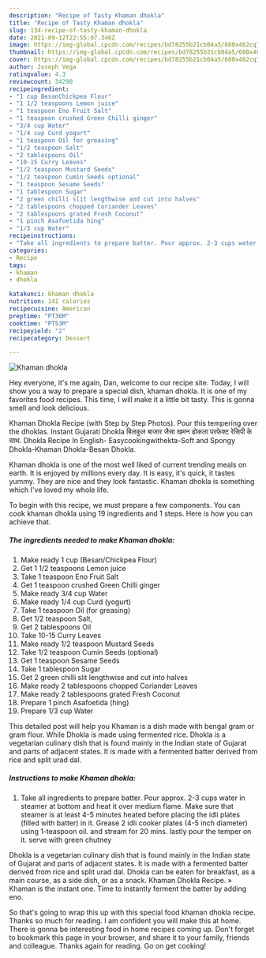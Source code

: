 ```yaml
---
description: "Recipe of Tasty Khaman dhokla"
title: "Recipe of Tasty Khaman dhokla"
slug: 134-recipe-of-tasty-khaman-dhokla
date: 2021-09-12T22:55:07.346Z
image: https://img-global.cpcdn.com/recipes/bd78255b21cb04a5/680x482cq70/khaman-dhokla-recipe-main-photo.jpg
thumbnail: https://img-global.cpcdn.com/recipes/bd78255b21cb04a5/680x482cq70/khaman-dhokla-recipe-main-photo.jpg
cover: https://img-global.cpcdn.com/recipes/bd78255b21cb04a5/680x482cq70/khaman-dhokla-recipe-main-photo.jpg
author: Joseph Vega
ratingvalue: 4.3
reviewcount: 34290
recipeingredient:
- "1 cup BesanChickpea Flour"
- "1 1/2 teaspoons Lemon juice"
- "1 teaspoon Eno Fruit Salt"
- "1 teaspoon crushed Green Chilli ginger"
- "3/4 cup Water"
- "1/4 cup Curd yogurt"
- "1 teaspoon Oil for greasing"
- "1/2 teaspoon Salt"
- "2 tablespoons Oil"
- "10-15 Curry Leaves"
- "1/2 teaspoon Mustard Seeds"
- "1/2 teaspoon Cumin Seeds optional"
- "1 teaspoon Sesame Seeds"
- "1 tablespoon Sugar"
- "2 green chilli slit lengthwise and cut into halves"
- "2 tablespoons chopped Coriander Leaves"
- "2 tablespoons grated Fresh Coconut"
- "1 pinch Asafoetida hing"
- "1/3 cup Water"
recipeinstructions:
- "Take all ingredients to prepare batter. Pour approx. 2-3 cups water in steamer at bottom and heat it over medium flame. Make sure that steamer is at least 4-5 minutes heated before placing the idli plates (filled with batter) in it. Grease 2 idli cooker plates (4-5 inch diameter) using 1-teaspoon oil. and stream for 20 mins. lastly pour the temper on it. serve with green chutney"
categories:
- Recipe
tags:
- khaman
- dhokla

katakunci: khaman dhokla 
nutrition: 141 calories
recipecuisine: American
preptime: "PT36M"
cooktime: "PT53M"
recipeyield: "2"
recipecategory: Dessert

---
```



![Khaman dhokla](https://img-global.cpcdn.com/recipes/bd78255b21cb04a5/680x482cq70/khaman-dhokla-recipe-main-photo.jpg)

Hey everyone, it's me again, Dan, welcome to our recipe site. Today, I will show you a way to prepare a special dish, khaman dhokla. It is one of my favorites food recipes. This time, I will make it a little bit tasty. This is gonna smell and look delicious.

Khaman Dhokla Recipe (with Step by Step Photos). Pour this tempering over the dhoklas. Instant Gujarati Dhokla बिलकुल बाजार जैसा खमन ढोकला परफेक्ट रेसिपी के साथ. Dhokla Recipe In English- Easycookingwithekta-Soft and Spongy Dhokla-Khaman Dhokla-Besan Dhokla.

Khaman dhokla is one of the most well liked of current trending meals on earth. It is enjoyed by millions every day. It is easy, it's quick, it tastes yummy. They are nice and they look fantastic. Khaman dhokla is something which I've loved my whole life.


To begin with this recipe, we must prepare a few components. You can cook khaman dhokla using 19 ingredients and 1 steps. Here is how you can achieve that.

<!--inarticleads1-->

##### The ingredients needed to make Khaman dhokla:

1. Make ready 1 cup (Besan/Chickpea Flour)
1. Get 1 1/2 teaspoons Lemon juice
1. Take 1 teaspoon Eno Fruit Salt
1. Get 1 teaspoon crushed Green Chilli ginger
1. Make ready 3/4 cup Water
1. Make ready 1/4 cup Curd (yogurt)
1. Take 1 teaspoon Oil (for greasing)
1. Get 1/2 teaspoon Salt,
1. Get 2 tablespoons Oil
1. Take 10-15 Curry Leaves
1. Make ready 1/2 teaspoon Mustard Seeds
1. Take 1/2 teaspoon Cumin Seeds (optional)
1. Get 1 teaspoon Sesame Seeds
1. Take 1 tablespoon Sugar
1. Get 2 green chilli slit lengthwise and cut into halves
1. Make ready 2 tablespoons chopped Coriander Leaves
1. Make ready 2 tablespoons grated Fresh Coconut
1. Prepare 1 pinch Asafoetida (hing)
1. Prepare 1/3 cup Water


This detailed post will help you Khaman is a dish made with bengal gram or gram flour. While Dhokla is made using fermented rice. Dhokla is a vegetarian culinary dish that is found mainly in the Indian state of Gujarat and parts of adjacent states. It is made with a fermented batter derived from rice and split urad dal. 

<!--inarticleads2-->

##### Instructions to make Khaman dhokla:

1. Take all ingredients to prepare batter. Pour approx. 2-3 cups water in steamer at bottom and heat it over medium flame. Make sure that steamer is at least 4-5 minutes heated before placing the idli plates (filled with batter) in it. Grease 2 idli cooker plates (4-5 inch diameter) using 1-teaspoon oil. and stream for 20 mins. lastly pour the temper on it. serve with green chutney


Dhokla is a vegetarian culinary dish that is found mainly in the Indian state of Gujarat and parts of adjacent states. It is made with a fermented batter derived from rice and split urad dal. Dhokla can be eaten for breakfast, as a main course, as a side dish, or as a snack. Khaman Dhokla Recipe. » Khaman is the instant one. Time to instantly ferment the batter by adding eno. 

So that's going to wrap this up with this special food khaman dhokla recipe. Thanks so much for reading. I am confident you will make this at home. There is gonna be interesting food in home recipes coming up. Don't forget to bookmark this page in your browser, and share it to your family, friends and colleague. Thanks again for reading. Go on get cooking!
